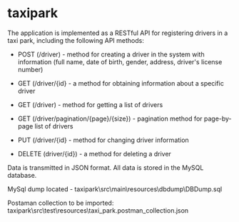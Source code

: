 # taxipark

The application is implemented as a RESTful API for registering drivers in a taxi park, including the following API methods:

- POST (/driver) - method for creating a driver in the system with information (full name, date of birth, gender, address, driver's license number)

- GET (/driver/{id} - a method for obtaining information about a specific driver

- GET (/driver) - method for getting a list of drivers

- GET (/driver/pagination/{page}/{size}) - pagination method for page-by-page list of drivers

- PUT (/driver/{id} - method for changing driver information

- DELETE (driver/{id}) - a method for deleting a driver

Data is transmitted in JSON format. All data is stored in the MySQL database.

MySql dump located - taxipark\src\main\resources\dbdump\DBDump.sql 

Postaman collection to be imported: taxipark\src\test\resources\taxi_park.postman_collection.json

